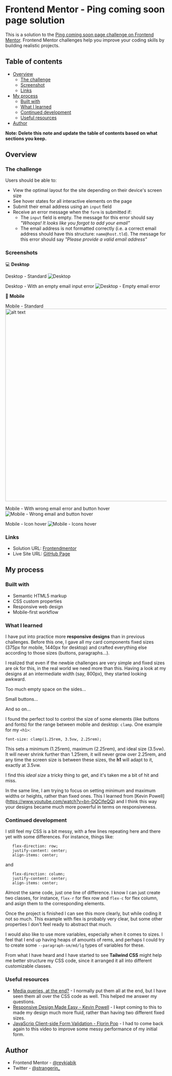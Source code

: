# Frontend Mentor - Ping coming soon page solution

This is a solution to the [Ping coming soon page challenge on Frontend Mentor](https://www.frontendmentor.io/challenges/ping-single-column-coming-soon-page-5cadd051fec04111f7b848da). Frontend Mentor challenges help you improve your coding skills by building realistic projects. 

## Table of contents

- [Overview](#overview)
  - [The challenge](#the-challenge)
  - [Screenshot](#screenshot)
  - [Links](#links)
- [My process](#my-process)
  - [Built with](#built-with)
  - [What I learned](#what-i-learned)
  - [Continued development](#continued-development)
  - [Useful resources](#useful-resources)
- [Author](#author)

**Note: Delete this note and update the table of contents based on what sections you keep.**

## Overview

### The challenge

Users should be able to:

- View the optimal layout for the site depending on their device's screen size
- See hover states for all interactive elements on the page
- Submit their email address using an `input` field
- Receive an error message when the `form` is submitted if:
	- The `input` field is empty. The message for this error should say *"Whoops! It looks like you forgot to add your email"*
	- The email address is not formatted correctly (i.e. a correct email address should have this structure: `name@host.tld`). The message for this error should say *"Please provide a valid email address"*

### Screenshots

:computer: **Desktop**

Desktop - Standard
![Desktop](./desktop.png)

Desktop - With an empty email input error
![Desktop - Empty email error](./desktop_empty_email.png)

:iphone: **Mobile**

Mobile - Standard
<img src="./mobile.png" alt="alt text" height="600px">

Mobile - With wrong email error and button hover
![Mobile - Wrong email and button hover](./mobile_wrong_email_hover.png)

Mobile - Icon hover
![Mobile - Icons hover](./mobile_icons_hover.png)

### Links

- Solution URL: [Frontendmentor](https://www.frontendmentor.io/solutions/html-css-and-vanilla-js-Kte5bbmLm)
- Live Site URL: [GitHub Page](https://reykjabik.github.io/Ping-coming-soon-page/)

## My process

### Built with

- Semantic HTML5 markup
- CSS custom properties
- Responsive web design
- Mobile-first workflow

### What I learned

I have put into practice more **responsive designs** than in previous challenges. Before this one, I gave all my card components fixed sizes (375px for mobile, 1440px for desktop) and crafted everything else according to those sizes (buttons, paragraphs...).

I realized that even if the newbie challenges are very simple and fixed sizes are ok for this, in the real world we need more than this. Having a look at my designs at an intermediate width (say, 800px), they started looking awkward. 

Too much empty space on the sides...

Small buttons...

And so on...

I found the perfect tool to control the size of some elements (like buttons and fonts) for the range between mobile and desktop: `clamp`. One example for my `<h1>`:

```font-size: clamp(1.25rem, 3.5vw, 2.25rem);```

This sets a minimum (1.25rem), maximum (2.25rem), and ideal size (3.5vw). It will never shrink further than 1.25rem, it will never grow over 2.25rem, and any time the screen size is between these sizes, the **h1** will adapt to it, exactly at 3.5vw.

I find this *ideal size* a tricky thing to get, and it's taken me a bit of hit and miss.

In the same line, I am trying to focus on setting minimum and maximum widths or heights, rather than fixed ones. This I learned from [Kevin Powell] (https://www.youtube.com/watch?v=bn-DQCifeQQ) and I think this way your designs became much more powerful in terms on responsiveness.

### Continued development

I still feel my CSS is a bit messy, with a few lines repeating here and there yet with some differences. For instance, things like:

```display: flex;
   flex-direction: row;
   justify-content: center;
   align-items: center;
```

and

```display: flex;
   flex-direction: column;
   justify-content: center;
   align-items: center;
```

Almost the same code, just one line of difference. I know I can just create two classes, for instance, `flex-r` for flex row and `flex-c` for flex column, and asign them to the corresponding elements. 

Once the project is finished I can see this more clearly, but while coding it not so much. This example with flex is probably very clear, but some other properties I don't feel ready to abstract that much.

I would also like to use more variables, especially when it comes to sizes. I feel that I end up having heaps of amounts of rems, and perhaps I could try to create some `--paragraph-sm/md/lg` types of variables for these.

From what I have heard and I have started to see **Tailwind CSS** might help me better structure my CSS code, since it arranged it all into different customizable classes.

### Useful resources

- [Media queries, at the end?](https://stackoverflow.com/questions/62047994/is-it-best-to-group-similar-media-queries-at-the-end-of-the-css-or-to-just-keep) - I normally put them all at the end, but I have seen them all over the CSS code as well. This helped me answer my questions.
- [Responsive Design Made Easy - Kevin Powell](https://www.youtube.com/watch?v=bn-DQCifeQQ) - I kept coming to this to made my design much more fluid, rather than having two different fixed sizes.
- [JavaScrip Client-side Form Validation - Florin Pop](https://www.youtube.com/watch?v=rsd4FNGTRBw&t=894s) - I had to come back again to this video to improve some messy performance of my initial form. 

## Author

- Frontend Mentor - [@reykjabik](https://www.frontendmentor.io/profile/Reykjabik)
- Twitter - [@strangerin_](https://www.twitter.com/strangerin_)
